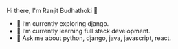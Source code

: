 Hi there, I'm Ranjit Budhathoki 👋


- 🔭 I’m currently exploring django.
- 🌱 I’m currently learning full stack development.
- 💬 Ask me about python, django, java, javascript, react.

